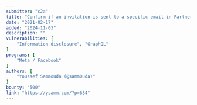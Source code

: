 ```yaml
---
submitter: "c2a"
title: "Confirm if an invitation is sent to a specific email in Partners Portal / Possibility to resend the invitation"
date: "2021-02-17"
added: "2024-11-03"
description: ""
vulnerabilities: [
    "Information disclosure", "GraphQL"
]
programs: [
    "Meta / Facebook"
]
authors: [
    "Youssef Sammouda (@samm0uda)"
]
bounty: "500"
link: "https://ysamm.com/?p=634"
---
```




